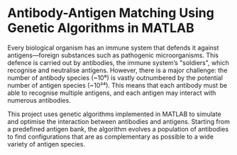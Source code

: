 # Antibody-Antigen Matching Using Genetic Algorithms in MATLAB

Every biological organism has an immune system that defends it against antigens—foreign substances such as pathogenic microorganisms. This defence is carried out by antibodies, the immune system’s "soldiers", which recognise and neutralise antigens.
However, there is a major challenge: the number of antibody species (~10⁸) is vastly outnumbered by the potential number of antigen species (~10²⁴). This means that each antibody must be able to recognise multiple antigens, and each antigen may interact with numerous antibodies.

This project uses genetic algorithms implemented in MATLAB to simulate and optimise the interaction between antibodies and antigens. Starting from a predefined antigen bank, the algorithm evolves a population of antibodies to find configurations that are as complementary as possible to a wide variety of antigen species.
